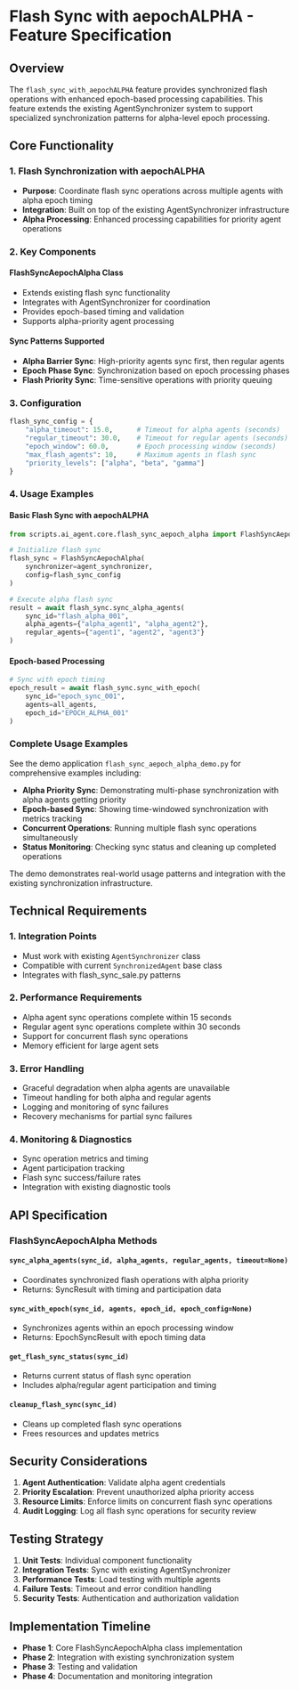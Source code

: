 # Flash Sync with aepochALPHA - Feature Specification

## Overview

The `flash_sync_with_aepochALPHA` feature provides synchronized flash operations with enhanced epoch-based processing capabilities. This feature extends the existing AgentSynchronizer system to support specialized synchronization patterns for alpha-level epoch processing.

## Core Functionality

### 1. Flash Synchronization with aepochALPHA
- **Purpose**: Coordinate flash sync operations across multiple agents with alpha epoch timing
- **Integration**: Built on top of the existing AgentSynchronizer infrastructure
- **Alpha Processing**: Enhanced processing capabilities for priority agent operations

### 2. Key Components

#### FlashSyncAepochAlpha Class
- Extends existing flash sync functionality
- Integrates with AgentSynchronizer for coordination
- Provides epoch-based timing and validation
- Supports alpha-priority agent processing

#### Sync Patterns Supported
- **Alpha Barrier Sync**: High-priority agents sync first, then regular agents
- **Epoch Phase Sync**: Synchronization based on epoch processing phases
- **Flash Priority Sync**: Time-sensitive operations with priority queuing

### 3. Configuration

```python
flash_sync_config = {
    "alpha_timeout": 15.0,      # Timeout for alpha agents (seconds)
    "regular_timeout": 30.0,    # Timeout for regular agents (seconds)
    "epoch_window": 60.0,       # Epoch processing window (seconds)
    "max_flash_agents": 10,     # Maximum agents in flash sync
    "priority_levels": ["alpha", "beta", "gamma"]
}
```

### 4. Usage Examples

#### Basic Flash Sync with aepochALPHA
```python
from scripts.ai_agent.core.flash_sync_aepoch_alpha import FlashSyncAepochAlpha

# Initialize flash sync
flash_sync = FlashSyncAepochAlpha(
    synchronizer=agent_synchronizer,
    config=flash_sync_config
)

# Execute alpha flash sync
result = await flash_sync.sync_alpha_agents(
    sync_id="flash_alpha_001",
    alpha_agents={"alpha_agent1", "alpha_agent2"},
    regular_agents={"agent1", "agent2", "agent3"}
)
```

#### Epoch-based Processing
```python
# Sync with epoch timing
epoch_result = await flash_sync.sync_with_epoch(
    sync_id="epoch_sync_001",
    agents=all_agents,
    epoch_id="EPOCH_ALPHA_001"
)
```

### Complete Usage Examples

See the demo application `flash_sync_aepoch_alpha_demo.py` for comprehensive examples including:

- **Alpha Priority Sync**: Demonstrating multi-phase synchronization with alpha agents getting priority
- **Epoch-based Sync**: Showing time-windowed synchronization with metrics tracking  
- **Concurrent Operations**: Running multiple flash sync operations simultaneously
- **Status Monitoring**: Checking sync status and cleaning up completed operations

The demo demonstrates real-world usage patterns and integration with the existing synchronization infrastructure.

## Technical Requirements

### 1. Integration Points
- Must work with existing `AgentSynchronizer` class
- Compatible with current `SynchronizedAgent` base class
- Integrates with flash_sync_sale.py patterns

### 2. Performance Requirements
- Alpha agent sync operations complete within 15 seconds
- Regular agent sync operations complete within 30 seconds
- Support for concurrent flash sync operations
- Memory efficient for large agent sets

### 3. Error Handling
- Graceful degradation when alpha agents are unavailable
- Timeout handling for both alpha and regular agents
- Logging and monitoring of sync failures
- Recovery mechanisms for partial sync failures

### 4. Monitoring & Diagnostics
- Sync operation metrics and timing
- Agent participation tracking
- Flash sync success/failure rates
- Integration with existing diagnostic tools

## API Specification

### FlashSyncAepochAlpha Methods

#### `sync_alpha_agents(sync_id, alpha_agents, regular_agents, timeout=None)`
- Coordinates synchronized flash operations with alpha priority
- Returns: SyncResult with timing and participation data

#### `sync_with_epoch(sync_id, agents, epoch_id, epoch_config=None)`
- Synchronizes agents within an epoch processing window
- Returns: EpochSyncResult with epoch timing data

#### `get_flash_sync_status(sync_id)`
- Returns current status of flash sync operation
- Includes alpha/regular agent participation and timing

#### `cleanup_flash_sync(sync_id)`
- Cleans up completed flash sync operations
- Frees resources and updates metrics

## Security Considerations

1. **Agent Authentication**: Validate alpha agent credentials
2. **Priority Escalation**: Prevent unauthorized alpha priority access
3. **Resource Limits**: Enforce limits on concurrent flash sync operations
4. **Audit Logging**: Log all flash sync operations for security review

## Testing Strategy

1. **Unit Tests**: Individual component functionality
2. **Integration Tests**: Sync with existing AgentSynchronizer
3. **Performance Tests**: Load testing with multiple agents
4. **Failure Tests**: Timeout and error condition handling
5. **Security Tests**: Authentication and authorization validation

## Implementation Timeline

- **Phase 1**: Core FlashSyncAepochAlpha class implementation
- **Phase 2**: Integration with existing synchronization system
- **Phase 3**: Testing and validation
- **Phase 4**: Documentation and monitoring integration